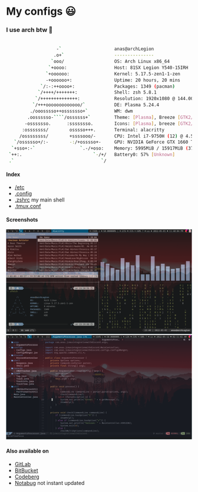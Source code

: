 # My configs 😃
### I use arch btw 🥰

```bash

                   -`                    anas@archLegion
                  .o+`                   ---------------
                 `ooo/                   OS: Arch Linux x86_64
                `+oooo:                  Host: 81SX Legion Y540-15IRH
               `+oooooo:                 Kernel: 5.17.5-zen1-1-zen
               -+oooooo+:                Uptime: 20 hours, 20 mins
             `/:-:++oooo+:               Packages: 1349 (pacman)
            `/++++/+++++++:              Shell: zsh 5.8.1
           `/++++++++++++++:             Resolution: 1920x1080 @ 144.00Hz
          `/+++ooooooooooooo/`           DE: Plasma 5.24.4
         ./ooosssso++osssssso+`          WM: dwm
        .oossssso-````/ossssss+`         Theme: [Plasma], Breeze [GTK2/3]
       -osssssso.      :ssssssso.        Icons: [Plasma], breeze [GTK2/3]
      :osssssss/        osssso+++.       Terminal: alacritty
     /ossssssss/        +ssssooo/-       CPU: Intel i7-9750H (12) @ 4.500GHz [53.0°C]
   `/ossssso+/:-        -:/+osssso+-     GPU: NVIDIA GeForce GTX 1660 Ti Mobile
  `+sso+:-`                 `.-/+oso:    Memory: 5995MiB / 15917MiB (37%)
 `++:.                           `-/+/   Battery0: 57% [Unknown]
 .`                                 `/
```

#### Index
- [/etc](./etc)
- [.config](./.config)
- [.zshrc](./.zshrc) my main shell
- [.tmux.conf](./.tmux.conf)


#### Screenshots 
![terminal and tmux and dwm and cava and cmus and zsh and ufetch and cmatrix](./Screenshots/1.png)
![neovim with a java code](./Screenshots/neovim.png "NeoVim")

#### Also available on
- [GitLab](https://gitlab.com/Anas-Elgarhy/dotfiles)
- [BitBucket](https://bitbucket.org/anas_elgarhy/dotfiles)
- [Codeberg](https://codeberg.org/anas-elgarhy/dotfiles)
- [Notabug](https://notabug.org/anas-elgarhy/dotfiles) not instant updated
